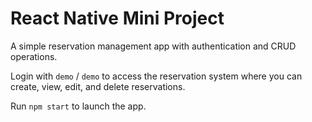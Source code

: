 # React Native Mini Project

A simple reservation management app with authentication and CRUD operations.

Login with `demo` / `demo` to access the reservation system where you can create, view, edit, and delete reservations.

Run `npm start` to launch the app.
